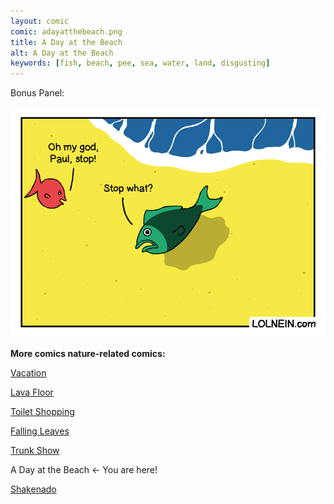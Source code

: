 ```yaml
---
layout: comic
comic: adayatthebeach.png
title: A Day at the Beach
alt: A Day at the Beach
keywords: [fish, beach, pee, sea, water, land, disgusting]
---
```


Bonus Panel:

![A Day at the Beach Bonus Panel](/images/adayatthebeach_bonus.png)


__More comics nature-related comics:__

[Vacation](https://lolnein.com/2017/05/26/vacation/)

[Lava Floor](https://lolnein.com/2017/06/09/lavafloor/)

[Toilet Shopping](https://lolnein.com/2017/07/12/toiletshopping/)

[Falling Leaves](https://lolnein.com/2017/11/06/fallingleaves/)

[Trunk Show](https://lolnein.com/2017/12/23/trunkshow/)

A Day at the Beach <- You are here!

[Shakenado](https://lolnein.com/2019/04/30/shakenado/)


